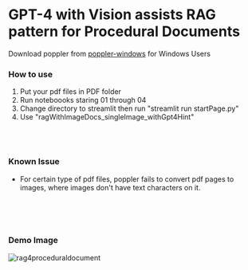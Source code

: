 <h1>GPT-4 with Vision assists RAG pattern for Procedural Documents</h1>

Download poppler from [poppler-windows](https://github.com/oschwartz10612/poppler-windows/releases) for Windows Users

### How to use
1. Put your pdf files in PDF folder
2. Run noteboooks staring 01 through 04
3. Change directory to streamlit then run "streamlit run startPage.py"
4. Use "ragWithImageDocs_singleImage_withGpt4Hint"
<br>
<br>

### Known Issue
- For certain type of pdf files, poppler fails to convert pdf pages to images, where images don't have text characters on it. 
<br>
<br>
<br>

### Demo Image
<img src="https://raw.githubusercontent.com/notanaha/ragwithImage/main/streamlit/images/sample.png" alt="rag4proceduraldocument">


